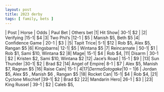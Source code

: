 ```yaml
---
layout: post
title: 2023 derby
tags: [ family, bets ]
---
```

| Post |	Horse | 	Odds | Paul	Bet | Others bet
|1|	Hit Show|	30-1|	$2 | 
|2|	Verifying	|15-1|	$4
|3|	Two Phil’s	|12-1	| $5 | Manish $5, Beth $5 
|4|	Confidence Game	| 20-1 |	$3 | 
|5|	Tapit Trice| 	5-1|	$12 | Rob $5, Alex $5, Rangan $5 
|6|	Kingsbarns|	12-1|	$5 | Wintana $5
|7|	Reincarnate |	50-1|	$1 | Rob $1, Sami $10, Wintana $2
|8|	Mage|	15-1|	$4 | Rob $4, 
|11|	Disarm |	30-1 |	$2 | Kristen $2, Sami $10, Wintana $2
|12|	Jace’s Road	| 15-1 |	$9 | 
|13|	Sun Thunder	|30-1| 	$2 | Brad $2
|14|	Angel of Empire| 	8-1 |	$7 | Alex $5, Manish $7, Ragnan $5
|16|	Raise Cain| 	15-1 |	$4 
|17|	Derma Sotogake	|10-1 |$6 | Jordan $5, Alex $5 , Manish $6 , Rangan $5
|18|	Rocket Can|	15-1|	$4 | Rob $4, 
|21|  Cyclone Mischief  |39-1| $2 | Brad $2
|22| Mandarin Hero| 26-1 | $3 |
|23| King Russel | 39-1 | $2 | Caleb $5, 
